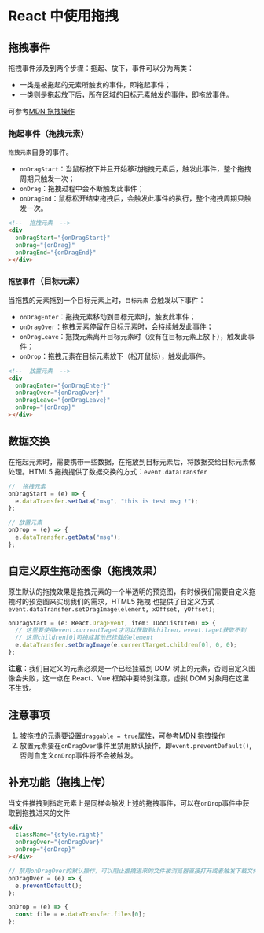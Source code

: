 # React 中使用拖拽

## 拖拽事件

拖拽事件涉及到两个步骤：拖起、放下，事件可以分为两类：

- 一类是被拖起的元素所触发的事件，即拖起事件；
- 一类则是拖起放下后，所在区域的目标元素触发的事件，即拖放事件。

可参考[MDN 拖拽操作](https://developer.mozilla.org/zh-CN/docs/Web/API/HTML_Drag_and_Drop_API/Drag_operations)

### 拖起事件（拖拽元素）

`拖拽元素`自身的事件。

- `onDragStart`：当鼠标按下并且开始移动拖拽元素后，触发此事件，整个拖拽周期只触发一次；
- `onDrag`：拖拽过程中会不断触发此事件；
- `onDragEnd`：鼠标松开结束拖拽后，会触发此事件的执行，整个拖拽周期只触发一次。

```html
<!--  拖拽元素  -->
<div
  onDragStart="{onDragStart}"
  onDrag="{onDrag}"
  onDragEnd="{onDragEnd}"
></div>
```

### `拖放事件`（目标元素）

当拖拽的元素拖到一个目标元素上时，`目标元素` 会触发以下事件：

- `onDragEnter`：拖拽元素移动到目标元素时，触发此事件；
- `onDragOver`：拖拽元素停留在目标元素时，会持续触发此事件；
- `onDragLeave`：拖拽元素离开目标元素时（没有在目标元素上放下），触发此事件；
- `onDrop`：拖拽元素在目标元素放下（松开鼠标），触发此事件。

```html
<!--  放置元素  -->
<div
  onDragEnter="{onDragEnter}"
  onDragOver="{onDragOver}"
  onDragLeave="{onDragLeave}"
  onDrop="{onDrop}"
></div>
```

## 数据交换

在拖起元素时，需要携带一些数据，在拖放到目标元素后，将数据交给目标元素做处理。HTML5 拖拽提供了数据交换的方式：`event.dataTransfer`

```js
//  拖拽元素
onDragStart = (e) => {
  e.dataTransfer.setData("msg", "this is test msg !");
};

// 放置元素
onDrop = (e) => {
  e.dataTransfer.getData("msg");
};
```

## 自定义原生拖动图像（拖拽效果）

原生默认的拖拽效果是拖拽元素的一个半透明的预览图，有时候我们需要自定义拖拽时的预览图来实现我们的需求，HTML5 拖拽 也提供了自定义方式：`event.dataTransfer.setDragImage(element, xOffset, yOffset);`

```js
onDragStart = (e: React.DragEvent, item: IDocListItem) => {
  // 这里要使用event.currentTaget才可以获取到chilren，event.taget获取不到
  // 这里children[0]可换成其他已挂载的element
  e.dataTransfer.setDragImage(e.currentTarget.children[0], 0, 0);
};
```

**注意**：我们自定义的元素必须是一个已经挂载到 DOM 树上的元素，否则自定义图像会失败，这一点在 React、Vue 框架中要特别注意，虚拟 DOM 对象用在这里不生效。

## 注意事项

1. 被拖拽的元素要设置`draggable = true`属性，可参考[MDN 拖拽操作](https://developer.mozilla.org/zh-CN/docs/Web/API/HTML_Drag_and_Drop_API/Drag_operations)
2. 放置元素要在`onDragOver`事件里禁用默认操作，即`event.preventDefault()`,否则自定义`onDrop`事件将不会被触发。

## 补充功能（拖拽上传）

当文件推拽到指定元素上是同样会触发上述的拖拽事件，可以在`onDrop`事件中获取到拖拽进来的文件

```html
<div
  className="{style.right}"
  onDragOver="{onDragOver}"
  onDrop="{onDrop}"
></div>
```

```js
// 禁用onDragOver的默认操作，可以阻止推拽进来的文件被浏览器直接打开或者触发下载文件，并且允许自定义`onDrop`事件会被触发。
onDragOver = (e) => {
  e.preventDefault();
};

onDrop = (e) => {
  const file = e.dataTransfer.files[0];
};
```
